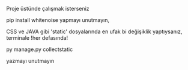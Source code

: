 Proje üstünde çalışmak isterseniz

pip install whitenoise yapmayı unutmayın,

CSS ve JAVA gibi 'static' dosyalarında en ufak bi değişiklik yaptıysanız, terminale !her defasında!

py manage.py collectstatic

yazmayı unutmayın
